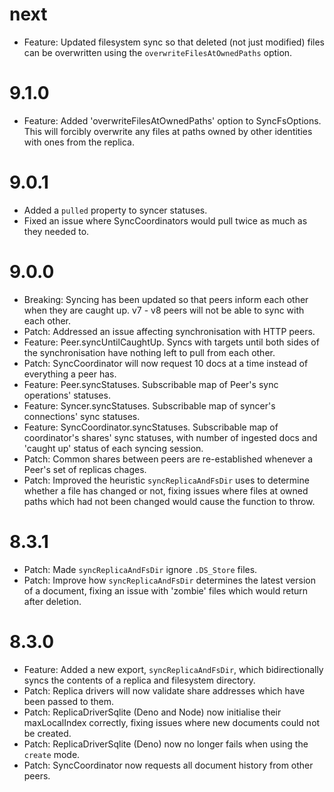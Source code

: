 # next

- Feature: Updated filesystem sync so that deleted (not just modified) files can
  be overwritten using the `overwriteFilesAtOwnedPaths` option.

# 9.1.0

- Feature: Added 'overwriteFilesAtOwnedPaths' option to SyncFsOptions. This will
  forcibly overwrite any files at paths owned by other identities with ones from
  the replica.

# 9.0.1

- Added a `pulled` property to syncer statuses.
- Fixed an issue where SyncCoordinators would pull twice as much as they needed
  to.

# 9.0.0

- Breaking: Syncing has been updated so that peers inform each other when they
  are caught up. v7 - v8 peers will not be able to sync with each other.
- Patch: Addressed an issue affecting synchronisation with HTTP peers.
- Feature: Peer.syncUntilCaughtUp. Syncs with targets until both sides of the
  synchronisation have nothing left to pull from each other.
- Patch: SyncCoordinator will now request 10 docs at a time instead of
  everything a peer has.
- Feature: Peer.syncStatuses. Subscribable map of Peer's sync operations'
  statuses.
- Feature: Syncer.syncStatuses. Subscribable map of syncer's connections' sync
  statuses.
- Feature: SyncCoordinator.syncStatuses. Subscribable map of coordinator's
  shares' sync statuses, with number of ingested docs and 'caught up' status of
  each syncing session.
- Patch: Common shares between peers are re-established whenever a Peer's set of
  replicas chages.
- Patch: Improved the heuristic `syncReplicaAndFsDir` uses to determine whether
  a file has changed or not, fixing issues where files at owned paths which had
  not been changed would cause the function to throw.

# 8.3.1

- Patch: Made `syncReplicaAndFsDir` ignore `.DS_Store` files.
- Patch: Improve how `syncReplicaAndFsDir` determines the latest version of a
  document, fixing an issue with 'zombie' files which would return after
  deletion.

# 8.3.0

- Feature: Added a new export, `syncReplicaAndFsDir`, which bidirectionally
  syncs the contents of a replica and filesystem directory.
- Patch: Replica drivers will now validate share addresses which have been
  passed to them.
- Patch: ReplicaDriverSqlite (Deno and Node) now initialise their maxLocalIndex
  correctly, fixing issues where new documents could not be created.
- Patch: ReplicaDriverSqlite (Deno) now no longer fails when using the `create`
  mode.
- Patch: SyncCoordinator now requests all document history from other peers.
